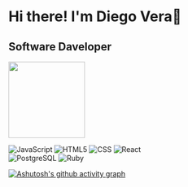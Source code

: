 <h1>Hi there! I'm Diego Vera👋</h1>
<h2>Software Daveloper</h2>
<img src="https://raw.githubusercontent.com/iampavangandhi/iampavangandhi/master/gifs/coder.gif" width="150px" height="150px" />

![JavaScript](https://img.shields.io/badge/-JavaScript-333333?style=flat&logo=javascript)
![HTML5](https://img.shields.io/badge/-HTML5-333333?style=flat&logo=HTML5)
![CSS](https://img.shields.io/badge/-CSS-333333?style=flat&logo=CSS3&logoColor=1572B6)
![React](https://img.shields.io/badge/-React-333333?style=flat&logo=react)
</br>
![PostgreSQL](https://img.shields.io/badge/-PostgreSQL-333333?style=flat&logo=postgresql)
![Ruby](https://img.shields.io/badge/-Ruby-333333?style=flat&logo=ruby)

[![Ashutosh's github activity graph](https://github-readme-activity-graph.vercel.app/graph?username=DiegoAlejandroVera&theme=merko)](https://github.com/ashutosh00710/github-readme-activity-graph)
